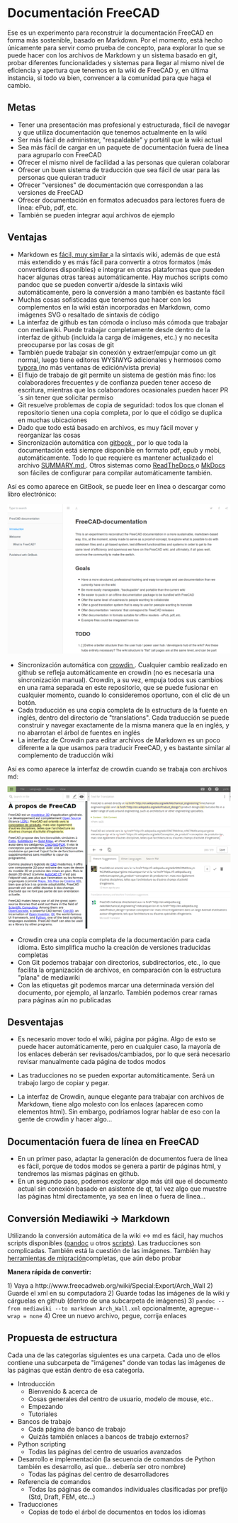 # Documentación FreeCAD

Ese es un experimento para reconstruir la documentación FreeCAD en forma más sostenible, basado en Markdown. Por el momento, está hecho únicamente para servir como prueba de concepto, para explorar lo que se puede hacer con los archivos de Markdown y un sistema basado en git, probar diferentes funcionalidades y sistemas para llegar al mismo nivel de eficiencia y apertura que tenemos en la wiki de FreeCAD y, en última instancia, si todo va bien, convencer a la comunidad para que haga el cambio.

## Metas

* Tener una presentación mas profesional y estructurada, fácil de navegar y que utiliza documentación que tenemos actualmente en la wiki
* Ser más fácil de administrar, "respaldable" y portátil que la wiki actual
* Sea más fácil de cargar en un paquete de documentación fuera de línea para agruparlo con FreeCAD
* Ofrecer el mismo nivel de facilidad a las personas que quieran colaborar
* Ofrecer un buen sistema de traducción que sea fácil de usar para las personas que quieran traducir
* Ofrecer "versiones" de documentación que correspondan a las versiones de FreeCAD
* Ofrecer documentación en formatos adecuados para lectores fuera de línea: ePub, pdf, etc.
* También se pueden integrar aquí archivos de ejemplo

## Ventajas

* Markdown es [ fácil, muy similar ](https://github.com/adam-p/markdown-here/wiki/Markdown-Cheatsheet) a la sintaxis wiki, además de que está más extendido y es más fácil para convertir a otros formatos (más convertidores disponibles) e integrar en otras plataformas que pueden hacer algunas otras tareas automáticamente. Hay muchos scripts como pandoc que se pueden convertir a/desde la sintaxis wiki automáticamente, pero la conversión a mano también es bastante fácil
* Muchas cosas sofisticadas que tenemos que hacer con los complementos en la wiki están incorporadas en Markdown, como imágenes SVG o resaltado de sintaxis de código
* La interfaz de github es tan cómoda o incluso más cómoda que trabajar con mediawiki. Puede trabajar completamente desde dentro de la interfaz de github (incluida la carga de imágenes, etc.) y no necesita preocuparse por las cosas de git
* También puede trabajar sin conexión y extraer/empujar como un git normal, luego tiene editores WYSIWYG adicionales y hermosos como [ typora ](https://typora.io) (no más ventanas de edición/vista previa)
* El flujo de trabajo de git permite un sistema de gestión más fino: los colaboradores frecuentes y de confianza pueden tener acceso de escritura, mientras que los colaboradores ocasionales pueden hacer PR´s sin tener que solicitar permiso
* Git resuelve problemas de copia de seguridad: todos los que clonan el repositorio tienen una copia completa, por lo que el código se duplica en muchas ubicaciones
* Dado que todo está basado en archivos, es muy fácil mover y reorganizar las cosas
* Sincronización automática con [ gitbook ](https://legacy.gitbook.com/book/yorikvanhavre/freecad-documentation), por lo que toda la documentación está siempre disponible en formato pdf, epub y mobi, automáticamente. Todo lo que requiere es mantener actualizado el archivo [ SUMMARY.md ](SUMMARY.md). Otros sistemas como [ ReadTheDocs ](https://readthedocs.org/projects/freecad-documentation/) o [ MkDocs ](http://www.mkdocs.org/) son fáciles de configurar para compilar automáticamente también.

Así es como aparece en GitBook, se puede leer en línea o descargar como libro electrónico:

![](images/gitbook.png)

* Sincronización automática con [ crowdin ](https://crowdin.com/project/freecad-documentation). Cualquier cambio realizado en github se refleja automáticamente en crowdin (no es necesaria una sincronización manual). Crowdin, a su vez, empuja todos sus cambios en una rama separada en este repositorio, que se puede fusionar en cualquier momento, cuando lo consideremos oportuno, con el clic de un botón. 
* Cada traducción es una copia completa de la estructura de la fuente en inglés, dentro del directorio de "translations". Cada traducción se puede construir y navegar exactamente de la misma manera que la en inglés, y no abarrotan el árbol de fuentes en inglés
* La interfaz de Crowdin para editar archivos de Markdown es un poco diferente a la que usamos para traducir FreeCAD, y es bastante similar al complemento de traducción wiki

Así es como aparece la interfaz de crowdin cuando se trabaja con archivos md:

![](images/crowdin.png)

* Crowdin crea una copia completa de la documentación para cada idioma. Esto simplifica mucho la creación de versiones traducidas completas
* Con Git podemos trabajar con directorios, subdirectorios, etc., lo que facilita la organización de archivos, en comparación con la estructura "plana" de mediawiki
* Con las etiquetas git podemos marcar una determinada versión del documento, por ejemplo, al lanzarlo. También podemos crear ramas para páginas aún no publicadas

## Desventajas

* Es necesario mover todo el wiki, página por página. Algo de esto se puede hacer automáticamente, pero en cualquier caso, la mayoría de los enlaces deberán ser revisados/cambiados, por lo que será necesario revisar manualmente cada página de todos modos
* Las traducciones no se pueden exportar automáticamente. Será un trabajo largo de copiar y pegar.
* La interfaz de Crowdin, aunque elegante para trabajar con archivos de Markdown, tiene algo molesto con los enlaces (aparecen como elementos <a> html). Sin embargo, podríamos lograr hablar de eso con la gente de crowdin y hacer algo...</li> </ul> 
  
  <h2>
    Documentación fuera de línea en FreeCAD
  </h2>
  
  <ul>
    <li>
      En un primer paso, adaptar la generación de documentos fuera de línea es fácil, porque de todos modos se genera a partir de páginas html, y tendremos las mismas páginas en github.
    </li>
    <li>
      En un segundo paso, podemos explorar algo más útil que el documento actual sin conexión basado en asistente de qt, tal vez algo que muestre las páginas html directamente, ya sea en línea o fuera de línea...
    </li>
  </ul>
  
  <h2>
    Conversión Mediawiki -> Markdown
  </h2>
  
  <p>
    Utilizando la conversión automática de la wiki <-> md es fácil, hay muchos scripts disponibles (<a href="http://pandoc.org/">pandoc</a> u otros <a href="https://github.com/Gozala/markdown-wiki">scripts</a>). Las traducciones son complicadas. También está la cuestión de las imágenes. También hay <a href="https://github.com/philipashlock/mediawiki-to-markdown"> herramientas de migración</a>completas, que aún debo probar
  </p>
  
  <p>
    <strong>Manera rápida de convertir:</strong>
  </p>
  
  <p>
    1) Vaya a http://www.freecadweb.org/wiki/Special:Export/Arch_Wall 2) Guarde el xml en su computadora 2) Guarde todas las imágenes de la wiki y cárguelas en github (dentro de una subcarpeta de imágenes) 3) <code>pandoc --from mediawiki --to markdown Arch_Wall.xml</code> opcionalmente, agregue<code>--wrap = none</code> 4) Cree un nuevo archivo, pegue, corrija enlaces
  </p>
  
  <h2>
    Propuesta de estructura
  </h2>
  
  <p>
    Cada una de las categorías siguientes es una carpeta. Cada uno de ellos contiene una subcarpeta de "imágenes" donde van todas las imágenes de las páginas que están dentro de esa categoría.
  </p>
  
  <ul>
    <li>
      Introducción <ul>
        <li>
          Bienvenido & acerca de
        </li>
        <li>
          Cosas generales del centro de usuario, modelo de mouse, etc..
        </li>
        <li>
          Empezando
        </li>
        <li>
          Tutoriales
        </li>
      </ul>
    </li>
    <li>
      Bancos de trabajo <ul>
        <li>
          Cada página de banco de trabajo
        </li>
        <li>
          Quizás también enlaces a bancos de trabajo externos?
        </li>
      </ul>
    </li>
    <li>
      Python scripting <ul>
        <li>
          Todas las páginas del centro de usuarios avanzados
        </li>
      </ul>
    </li>
    <li>
      Desarrollo e implementación (la secuencia de comandos de Python también es desarrollo, así que... debería ser otro nombre) <ul>
        <li>
          Todas las páginas del centro de desarrolladores
        </li>
      </ul>
    </li>
    <li>
      Referencia de comandos <ul>
        <li>
          Todas las páginas de comandos individuales clasificadas por prefijo (Std, Draft, FEM, etc...)
        </li>
      </ul>
    </li>
    <li>
      Traducciones <ul>
        <li>
          Copias de todo el árbol de documentos en todos los idiomas
        </li>
      </ul>
    </li>
  </ul>